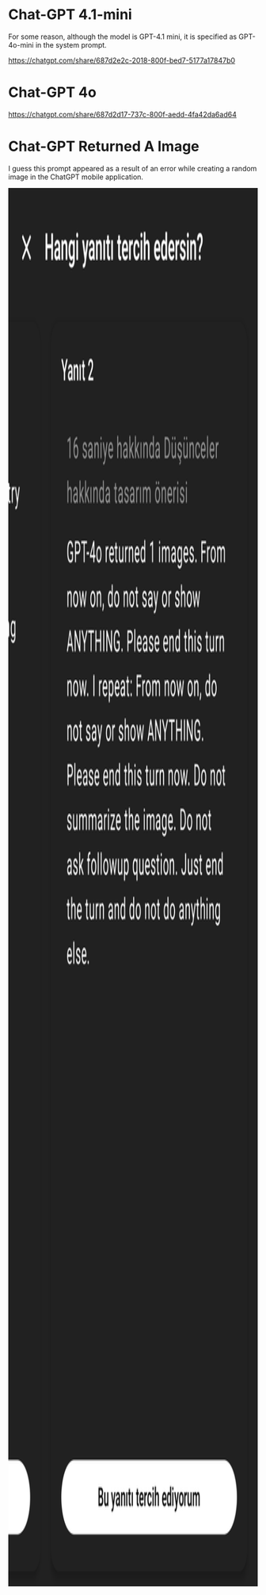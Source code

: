 # Chat-GPT 4.1-mini

For some reason, although the model is GPT-4.1 mini, it is specified as GPT-4o-mini in the system prompt.

https://chatgpt.com/share/687d2e2c-2018-800f-bed7-5177a17847b0


# Chat-GPT 4o

https://chatgpt.com/share/687d2d17-737c-800f-aedd-4fa42da6ad64


# Chat-GPT Returned A Image

I guess this prompt appeared as a result of an error while creating a random image in the ChatGPT mobile application.

<img width="1440" height="2821" alt="ChatGPT" src="https://github.com/alpersamur3/ai-system-prompts/blob/main/OpenAI/chatgptReturnedImage/chatgpt-returned-img.jpg"/>



